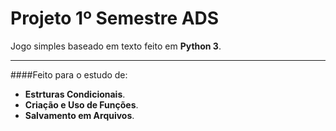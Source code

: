 Projeto 1º Semestre ADS
===================

Jogo simples baseado em texto feito em **Python 3**. 


----------

####Feito para o estudo de: 

- **Estrturas Condicionais**. 
- **Criação e Uso de Funções**.
- **Salvamento em Arquivos**.
